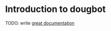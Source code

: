 # Introduction to dougbot

TODO: write [great documentation](http://jacobian.org/writing/what-to-write/)
